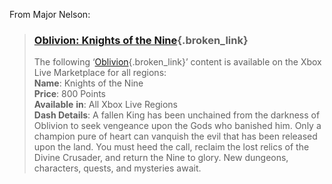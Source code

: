 From Major Nelson: 

> ### [Oblivion: Knights of the Nine](http://www.majornelson.com/archive/2006/11/21/oblivion-knights-of-the-nine.aspx){.broken_link}
> 
> The following ‘[Oblivion](http://www.xbox.com/en-US/games/t/theelderscrollsIVoblivion/){.broken_link}’ content is available on the Xbox Live Marketplace for all regions:   
> **Name**: Knights of the Nine  
> **Price**: 800 Points  
> **Available** **in**: All Xbox Live Regions  
> **Dash Details**: A fallen King has been unchained from the darkness of Oblivion to seek vengeance upon the Gods who banished him. Only a champion pure of heart can vanquish the evil that has been released upon the land. You must heed the call, reclaim the lost relics of the Divine Crusader, and return the Nine to glory. New dungeons, characters, quests, and mysteries await.